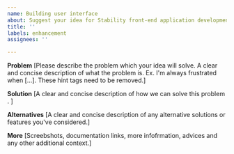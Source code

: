 ```yaml
---
name: Building user interface
about: Suggest your idea for Stability front-end application development
title: ''
labels: enhancement
assignees: ''

---
```


**Problem**
[Please describe the problem which your idea will solve.
A clear and concise description of what the problem is. Ex. I'm always frustrated when [...].
These hint tags need to be removed.]

**Solution**
[A clear and concise description of how we can solve this problem . ]

**Alternatives**
[A clear and concise description of any alternative solutions or features you've considered.]

**More**
[Screebshots, documentation links, more infofrmation, advices and any other additional context.]
